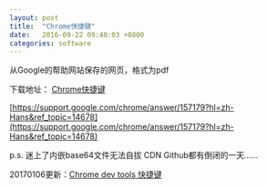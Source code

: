 ```yaml
---
layout: post
title:  "Chrome快捷键"
date:   2016-09-22 09:40:03 +0800
categories: software
---
```


从Google的帮助网站保存的网页，格式为pdf

下载地址：  <a download="Chrome快捷键.pdf" href="http://hlcdn.onlinetool.cc/blog/2016/09/22/Chrome%E5%BF%AB%E6%8D%B7%E9%94%AE.pdf">Chrome快捷键</a>

[https://support.google.com/chrome/answer/157179?hl=zh-Hans&ref_topic=14678](https://support.google.com/chrome/answer/157179?hl=zh-Hans&ref_topic=14678)  


p.s. 迷上了内嵌base64文件无法自拔 CDN Github都有倒闭的一天……

20170106更新：[Chrome dev tools 快捷键](https://developers.google.cn/web/tools/chrome-devtools/shortcuts)

